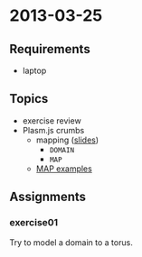 # 2013-03-25

## Requirements

* laptop

## Topics

* exercise review
* Plasm.js crumbs
  - mapping ([slides](http://apily.io/slidify?md=https://raw.github.com/cvdlab/plasm-crumbs-slides/master/chapters/mapping/Readme.md))
      - `DOMAIN`
      - `MAP`
  - [MAP examples](https://github.com/cvdlab-cg/lessons/blob/master/lessons/2013-03-28/map.js)

## Assignments

### exercise01

Try to model a domain to a torus.
